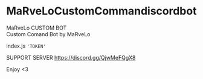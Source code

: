 # MaRveLoCustomCommandiscordbot
MaRveLo CUSTOM BOT  
Custom Comand Bot by MaRveLo


index.js
```'TOKEN'```


SUPPORT SERVER 
https://discord.gg/QjwMeFQgX8

Enjoy <3 
